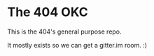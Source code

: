 The 404 OKC
===========

This is the 404's general purpose repo.

It mostly exists so we can get a gitter.im room. :)


